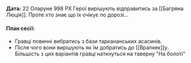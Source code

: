 **Дата:** 22 Оларуне 998 РХ
Герої вирішують відправитись за [[Багряна Люція]]. Проте хто знає що їх очікує по дорозі...

#### **План сесії:**
- Гравці повинні вибратись з бази таркананських асасинів.
- Після чого вони вирішують як їм добратись до [[Вралкек]]у. Більшість з цих варіантів гравці наткнуться на таверну "На болоті"